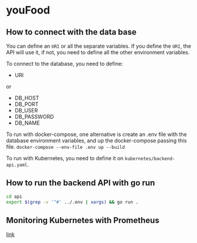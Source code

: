# youFood

## How to connect with the data base

You can define an `URI` or all the separate variables. If you define the `URI`,
the API will use it, if not, you need to define all the other environment
variables.

To connect to the database, you need to define:

- URI

or

- DB_HOST
- DB_PORT
- DB_USER
- DB_PASSWORD
- DB_NAME

To run with docker-compose, one alternative is create an .env file with the
database environment variables, and up the docker-compose passing this file.
`docker-compose --env-file .env up --build`

To run with Kubernetes, you need to define it on `kubernetes/backend-api.yaml`.

## How to run the backend API with go run

```sh
cd api
export $(grep -v '^#' ../.env | xargs) && go run .
```

## Monitoring Kubernetes with Prometheus

[link](https://hackmd.io/@OrALpDtKSY6QetSsHgj-IA/BJXuuNmYP)
